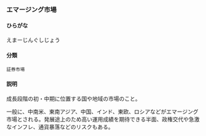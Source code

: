 <div style="display:none;">

## [あ行](securities-terms?id=あ行)

</div>

### エマージング市場

#### ひらがな

えまーじんぐしじょう

#### 分類

`証券市場`

#### 説明

成長段階の初・中期に位置する国や地域の市場のこと。
一般に、中南米、東南アジア、中国、インド、東欧、ロシアなどがエマージング市場とされる。発展途上のため高い運用成績を期待できる半面、政権交代や急激なインフレ、通貨暴落などのリスクもある。

<div style="display:none;">

## [か行](securities-terms?id=か行)
## [さ行](securities-terms?id=さ行)
## [た行](securities-terms?id=た行)
## [な行](securities-terms?id=な行)
## [は行](securities-terms?id=は行)
## [ま行](securities-terms?id=ま行)
## [や行](securities-terms?id=や行)
## [ら行](securities-terms?id=ら行)
## [わ行](securities-terms?id=わ行)
## [英数字・記号](securities-terms?id=英数字・記号)

</div>

